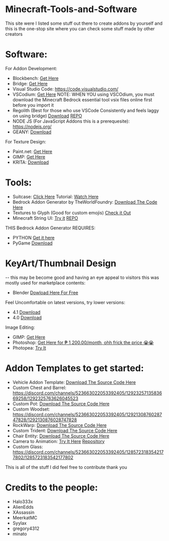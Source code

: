 # Minecraft-Tools-and-Software
This site were I listed some stuff out there to create addons by yourself and this is the one-stop site where you can check some stuff made by other creators


# Software:

For Addon Development:
- Blockbench: [Get Here](https://blockbench.net/)
- Bridge: [Get Here](https://https://bridge-core.app/)
- Visual Studio Code: https://code.visualstudio.com/
- VSCodium: [Get Here](https://vscodium.com/)
NOTE: WHEN YOU using VSCOdium, you must download the Minecraft Bedrock essential tool vsix files online first before you import it 
- Regolith (Best for those who use VSCode Consistently and feels laggy on using bridge) [Download](https://regolith-docs.readthedocs.io/en/latest/) [REPO](https://github.com/Bedrock-OSS/regolith)
- NODE JS (For JavaScript Addons this is a prerequesite): https://nodejs.org/
- GEANY: [Download](https://www.geany.org/)

For Texture Design:
- Paint.net: [Get Here](https://getpaint.net/)
- GIMP: [Get Here](https://www.gimp.org/)
- KRITA: [Download](https://krita.org/en/)


# Tools:
- Suitcase: [Click Here](https://github.com/TBroz15/SuitcaseJS) Tutorial: [Watch Here](https://www.youtube.com/watch?v=Kaec1YmYWrk)
- Bedrock Addon Generator by TheWorldFoundry: [Download The Code Here](https://github.com/abrightmoore/Bedrock-AddOn-Generator)
- Textures to Glyph (Good for custom emojis) [Check it Out](https://minato.beyondbedrock.org/web-apps/textures-to-glyph)
- Minecraft String UI: [Try it](https://gregory4312.github.io/Minecraft-String-Formatter/) [REPO](https://github.com/gregory4312/Minecraft-String-Formatter)

THIS Bedrock Addon Generator REQUIRES:
- PYTHON [Get it here](https://www.python.org/)
- PyGame [Download](https://www.pygame.org/news)

# KeyArt/Thumbnail Design
-- this may be become good and having an eye appeal to visitors this was mostly used for marketplace contents:
- Blender [Dowload Here For Free](https://www.blender.org/)

Feel Uncomfortable on latest versions, try lower versions:
- 4.1 [Download](https://www.blender.org/download/releases/4-1/)
- 4.0 [Download](https://www.blender.org/download/releases/4-0/)

Image Editing:
- GIMP: [Get Here](https://www.gimp.org/)
- Photoshop: [Get Here for ₱ 1,200.00/month, ohh frick the price 😭😭](https://www.adobe.com/ph_en/products/photoshop.html)
- Photopea: [Try It](https://www.photopea.com/)


# Addon Templates to get started:
- Vehicle Addon Template: [Download The Source Code Here](https://github.com/RMPlaysMCYT/Minecraft-Bedrock-Vehicle-Template/)
- Custom Chest and Barrel: https://discord.com/channels/523663022053392405/1292325713583669258/1292325763626045523
- Custom Pot: [Download The Source Code Here](https://github.com/MeerkatMC/mkt-custom-pot)
- Custom Woodset: https://discord.com/channels/523663022053392405/1292130876028747828/1292130876028747828
- RockWarp: [Download The Source Code Here](https://github.com/syylaxx/RockWrap/)
- Custom Trident: [Download The Source Code Here](https://github.com/Alien-Edds/Custom-Trident)
- Chair Entity: [Download The Source Code Here](https://github.com/Assassin1065/Chair-entity-template/tree/main)
- Camera to Animation:  [Try It Here](https://rey-debida.github.io/mcanim-to-cam/) [Repository](https://github.com/rey-debida/mcanim-to-cam?tab=readme-ov-file)
- Custom Glass: https://discord.com/channels/523663022053392405/1285723183542177802/1285723183542177802

This is all of the stuff I did feel free to contribute thank you

# Credits to the people:
- Halo333x
- AlienEdds
- XAssassin
- MeerkatMC
- Syylax
- gregory4312
- minato
